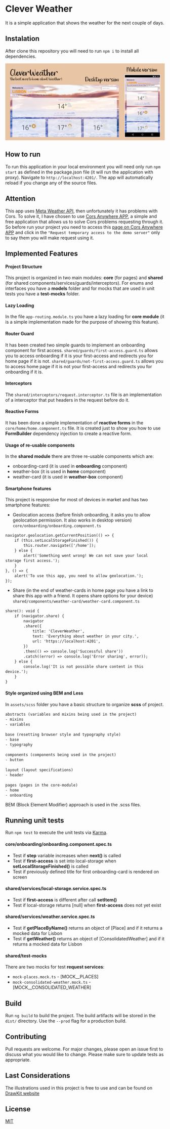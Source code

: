 # Clever Weather
It is a simple application that shows the weather for the next couple of days.

## Instalation
After clone this repository you will need to run `npm i` to install all dependencies.

![Clever Weather - Showcase](https://github.com/andrefillypesilva/clever-weather/blob/main/cleverweather-showcase.png?raw=true)

## How to run
To run this application in your local environment you will need only run `npm start` as defined in the package.json file (it will run the application with proxy).
Navigate to `http://localhost:4201/`. The app will automatically reload if you change any of the source files.

## Attention
This app uses [Meta Weather API](https://www.metaweather.com/api/), then unfortunately it has problems with Cors. To solve it, I have chosen to use [Cors Anywhere APP](https://cors-anywhere.herokuapp.com), a simple and free application that allows us to solve Cors problems requesting through it. So before run your project you need to access this [page on Cors Anywhere APP](https://cors-anywhere.herokuapp.com/corsdemo) and click in the `"Request temporary access to the demo server"` only to say them you will make request using it.

## Implemented Features
#### Project Structure
This project is organized in two main modules: **core** (for pages) and **shared** (for shared components/services/guards/interceptors). For enums and interfaces you have a **models** folder and for mocks that are used in unit tests you have a **test-mocks** folder.

#### Lazy Loading
In the file `app-routing.module.ts` you have a lazy loading for **core module** (it is a simple implementation made for the purpose of showing this feature).

#### Router Guard
It has been created two simple guards to implement an onboarding component for first access. `shared/guards/first-access.guard.ts` allows you to access onboarding if it is your first-access and redirects you for home page if it is not. `shared/guards/not-first-access.guard.ts` allows you to access home page if it is not your first-access and redirects you for onboarding if it is.

#### Interceptors
The `shared/interceptors/request.interceptor.ts` file is an implementation of a interceptor that put headers in the request before do it.

#### Reactive Forms
It has been done a simple implementation of **reactive forms** in the `core/home/home.component.ts` file. It is created just to show you how to use **FormBuilder** dependency injection to create a reactive form.

#### Usage of re-usable components
In the **shared module** there are three re-usable components which are:
- onboarding-card (it  is used in **onboarding** component)
- weather-box (it is used in **home** component)
- weather-card (it is used in **weather-box** component)

#### Smartphone features
This project is responsive for most of devices in market and has two smartphone features:
- Geolocation access (before finish onboarding, it asks you to allow geolocation permission. It also works in desktop version)
`core/onboarding/onboarding.component.ts`
```
navigator.geolocation.getCurrentPosition(() => {
    if (this.setLocalStorageFinished()) {
        this.router.navigate(['/home']);
    } else {
        alert('Something went wrong! We can not save your local storage first access.');
    }
}, () => {
    alert('To use this app, you need to allow geolocation.');
});
```

- Share (in the end of weather-cards in home page you have a link to share this app with a friend. It opens share options for your device)
`shared/components/weather-card/weather-card.component.ts`
```
share(): void {
    if (navigator.share) {
        navigator
        .share({
            title: 'CleverWeather',
            text: 'Everything about weather in your city.',
            url: 'https://localhost:4201',
        })
        .then(() => console.log('Successful share'))
        .catch((error) => console.log('Error sharing', error));
    } else {
        console.log('It is not possible share content in this device.');
    }
}
```

#### Style organized using BEM and Less
In `assets/scss` folder you have a basic structure to organize **scss** of project.
```
abstracts (variables and mixins being used in the project)
- mixins
- variables

base (resetting browser style and typography style)
- base
- typography

components (components being used in the project)
- button

layout (layout specifications)
- header

pages (pages in the core-module)
- home
- onboarding
```
BEM (Block Element Modifier) approach is used in the .scss files.

## Running unit tests
Run `npm test` to execute the unit tests via [Karma](https://karma-runner.github.io).

#### core/onboarding/onboarding.component.spec.ts
- Test if **step** variable increases when **next()** is called
- Test if **first-access** is set into local-storage when **setLocalStorageFinished()** is called
- Test if previously defined title for first onboarding-card is rendered on screen

#### shared/services/local-storage.service.spec.ts
- Test if **first-access** is different after call **setItem()**
- Test if local-storage returns [null] when **first-access** does not yet exist

#### shared/services/weather.service.spec.ts
- Test if **getPlaceByName()** returns an object of [Place] and if it returns a mocked data for Lisbon
- Test if **getWeather()** returns an object of [ConsolidatedWeather] and if it returns a mocked data for Lisbon

#### shared/test-mocks
There are two mocks for test **request services**:
- `mock-places.mock.ts` - [MOCK__PLACES]
- `mock-consolidated-weather.mock.ts` - [MOCK__CONSOLIDATED_WEATHER]

## Build
Run `ng build` to build the project. The build artifacts will be stored in the `dist/` directory. Use the `--prod` flag for a production build.

## Contributing
Pull requests are welcome. For major changes, please open an issue first to discuss what you would like to change.
Please make sure to update tests as appropriate.

## Last Considerations
The illustrations used in this project is free to use and can be found on [DrawKit website](https://www.drawkit.io/free)

## License
[MIT](https://choosealicense.com/licenses/mit/)
